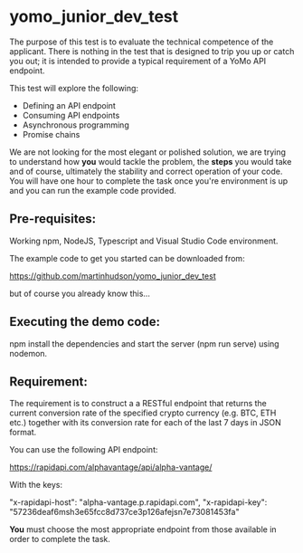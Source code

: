 # yomo_junior_dev_test

The purpose of this test is to evaluate the technical competence of the applicant. There is nothing in the test that is designed to trip you up or catch you out; it is intended to provide a typical requirement of a YoMo API endpoint.

This test will explore the following:

- Defining an API endpoint
- Consuming API endpoints
- Asynchronous programming
- Promise chains

We are not looking for the most elegant or polished solution, we are trying to understand how **you** would tackle the problem, the **steps** you would take and of course, ultimately the stability and correct operation of your code. You will have one hour to complete the task once you're environment is up and you can run the example code provided.

## Pre-requisites:

Working npm, NodeJS, Typescript and Visual Studio Code environment.

The example code to get you started can be downloaded from:

https://github.com/martinhudson/yomo_junior_dev_test

but of course you already know this...

## Executing the demo code:

npm install the dependencies and start the server (npm run serve) using nodemon.

## Requirement:

The requirement is to construct a a RESTful endpoint that returns the current conversion rate of the specified crypto currency (e.g. BTC, ETH etc.) together with its conversion rate for each of the last 7 days in JSON format.

You can use the following API endpoint:

https://rapidapi.com/alphavantage/api/alpha-vantage/

With the keys:

"x-rapidapi-host": "alpha-vantage.p.rapidapi.com",
"x-rapidapi-key": "57236deaf6msh3e65fcc8d737ce3p126afejsn7e73081453fa"

**You** must choose the most appropriate endpoint from those available in order to complete the task.
